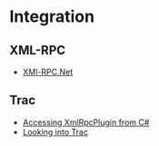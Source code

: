 # Integration #

## XML-RPC ##
  * [XMl-RPC.Net](http://www.xml-rpc.net/)

## Trac ##
  * [Accessing XmlRpcPlugin from C#](http://trac-hacks.org/wiki/DotNet)
  * [Looking into Trac](http://blog.bittercoder.com/CategoryView,category,trac.aspx)